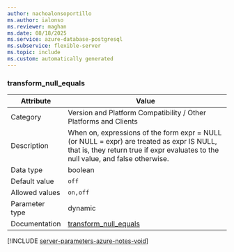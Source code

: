```yaml
---
author: nachoalonsoportillo
ms.author: ialonso
ms.reviewer: maghan
ms.date: 08/18/2025
ms.service: azure-database-postgresql
ms.subservice: flexible-server
ms.topic: include
ms.custom: automatically generated
---
```

### transform_null_equals

| Attribute | Value |
| --- | --- |
| Category | Version and Platform Compatibility / Other Platforms and Clients |
| Description | When on, expressions of the form expr = NULL (or NULL = expr) are treated as expr IS NULL, that is, they return true if expr evaluates to the null value, and false otherwise. |
| Data type | boolean |
| Default value | `off` |
| Allowed values | `on,off` |
| Parameter type | dynamic |
| Documentation | [transform_null_equals](https://www.postgresql.org/docs/14/runtime-config-compatible.html#GUC-TRANSFORM-NULL-EQUALS) |


[!INCLUDE [server-parameters-azure-notes-void](./server-parameters-azure-notes-void.md)]



